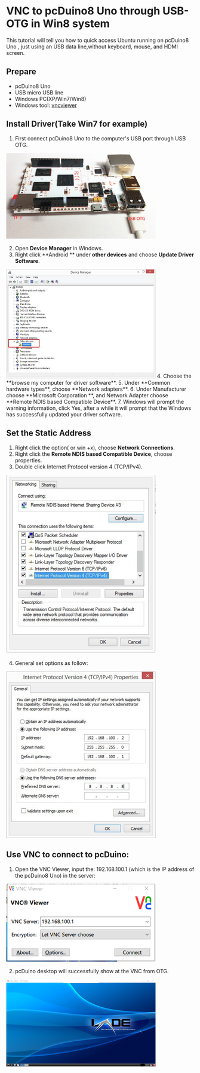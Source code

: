 # VNC to pcDuino8 Uno through USB-OTG in Win8 system
This tutorial will tell you how to quick access Ubuntu running on pcDuino8 Uno , just using an USB data line,without keyboard, mouse, and HDMI screen.

## Prepare
- pcDuino8 Uno
- USB micro USB line
- Windows PC(XP/Win7/Win8)
- Windows tool: [vncviewer](https://www.realvnc.com/download/viewer/)

## Install Driver(Take Win7 for example)

1. First connect pcDuino8 Uno to the computer's USB port through USB OTG.
<img src="../images/usb-otg.png" title="usb otg connection" width="400">

2. Open **Device Manager** in Windows.
3. Right click **Android ** under **other devices** and choose **Update Driver Software**.
<img src="../images/otg1.jpg" title="Update Driver" width="400">
4. Choose the **browse my computer for driver software**.
5. Under **Common hardware types**, choose **Network adapters**.
6. Under Manufacturer choose **Microsoft Corporation **, and Network Adapter choose **Remote NDIS based Compatible Device**.
7. Windows will prompt the warning information, click Yes, after a while it will prompt that the Windows has successfully updated your driver software.

## Set the Static Address
1. Right click the option( or win +x), choose **Network Connections**.
2. Right click the **Remote NDIS based Compatible Device**, choose properties.
3. Double click Internet Protocol version 4 (TCP/IPv4).
<img src="../images/otg8.jpg" title="otg8" width="400">

4. General set options as follow:

<img src="../images/otg5.jpg" title="otg 5" width="400">

## Use VNC to connect to pcDuino:

1. Open the VNC Viewer, input the: 192.168.100.1 (which is the IP address of the pcDuino8 Uno) in the server:

<img src="../images/otg7.png" title="otg 7" width="400">


2. pcDuino desktop will successfully show at the VNC from OTG.

<img src="../images/otg6.png" title="otg 6" width="400">

